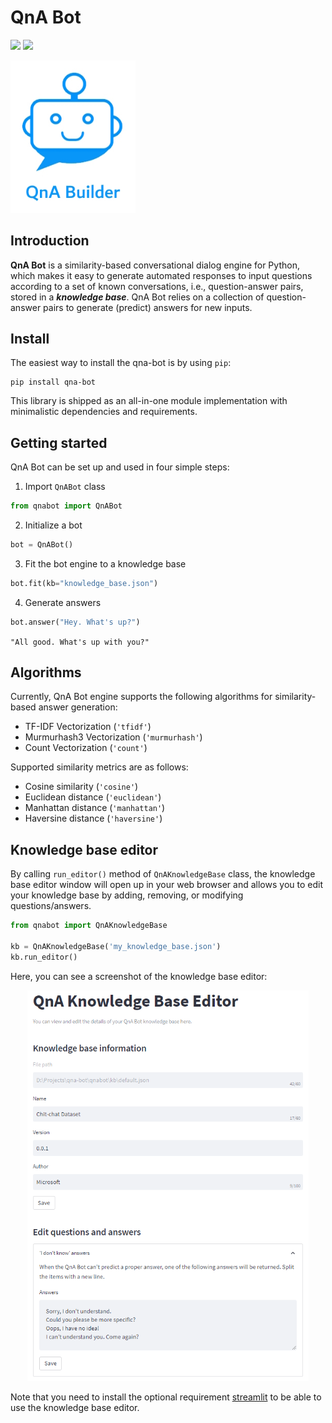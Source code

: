 # QnA Bot

![](https://img.shields.io/badge/version-v0.1.1-green)
![](https://img.shields.io/badge/python-3.7%20%7C%203.8%20%7C%203.9-blue)

<p>
<img src="logo.jpg" alt="QnA Bot logo" width="200"/>
<br>
</p>

## Introduction

**QnA Bot** is a similarity-based conversational dialog engine for Python, which makes it easy
to generate automated responses to input questions according to a set of known conversations, i.e.,
question-answer pairs, stored in a ***knowledge base***. QnA Bot relies on a collection
of question-answer pairs to generate (predict) answers for new inputs.

## Install

The easiest way to install the qna-bot is by using `pip`:
```shell
pip install qna-bot
```
This library is shipped as an all-in-one module implementation with minimalistic
dependencies and requirements.

## Getting started

QnA Bot can be set up and used in four simple steps:

1. Import `QnABot` class

```python
from qnabot import QnABot
```

2. Initialize a bot
```python
bot = QnABot()
```

3. Fit the bot engine to a knowledge base
```python
bot.fit(kb="knowledge_base.json")
```

4. Generate answers
```python
bot.answer("Hey. What's up?")
```
`"All good. What's up with you?"`

## Algorithms

Currently, QnA Bot engine supports the following algorithms for similarity-based answer generation:
- TF-IDF Vectorization (`'tfidf'`)
- Murmurhash3 Vectorization (`'murmurhash'`)
- Count Vectorization (`'count'`)

Supported similarity metrics are as follows:
- Cosine similarity (`'cosine'`)
- Euclidean distance (`'euclidean'`)
- Manhattan distance (`'manhattan'`)
- Haversine distance (`'haversine'`)

## Knowledge base editor

By calling `run_editor()` method of `QnAKnowledgeBase` class, the knowledge base editor window will open up in
your web browser and allows you to edit your knowledge base by adding, removing, or modifying questions/answers.

```python
from qnabot import QnAKnowledgeBase

kb = QnAKnowledgeBase('my_knowledge_base.json')
kb.run_editor()
```

Here, you can see a screenshot of the knowledge base editor:

<div style="text-align:center">
<img src="docs/kb_editor.png" alt="QnA Bot Knowledge Base Editor" width="450"/>
</div>

Note that you need to install the optional requirement [streamlit](https://streamlit.io/)
to be able to use the knowledge base editor.